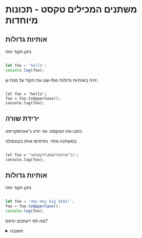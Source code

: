 #  משתנים המכילים טקסט - תכונות מיוחדות

## אותיות גדולות

נתון הקוד הזה

```js

let foo = 'hello';
console.log(foo);

```

שנו את הקוד על מנת ש-foo יהיה באותיות גדולות.

```JSANSWER

let foo = 'hello';
foo = foo.toUpperCase();
console.log(foo);

```

## ירידת שורה

כתבו את הטקסט:
אני
יודע
ג׳אווהסקריפט

במשתנה אחד. והדפיסו אותו בקונסולה

```JSANSWER

let foo = 'אני\nיודע\nג\'אווהסקריפט';
console.log(foo);

```

## אותיות גדולות

נתון הקוד הזה

```js

let foo = 'Hey Hey big $$$$!';
foo = foo.toUpperCase();
console.log(foo);

```

מה לפי דעתכם יודפס?

<details>
<summary>תשובה</summary>
התשובה היא 'HEY HEY BIG $$$$!'. תווים שאינם אנגלית לא מושפעים מהפקודה</details>

